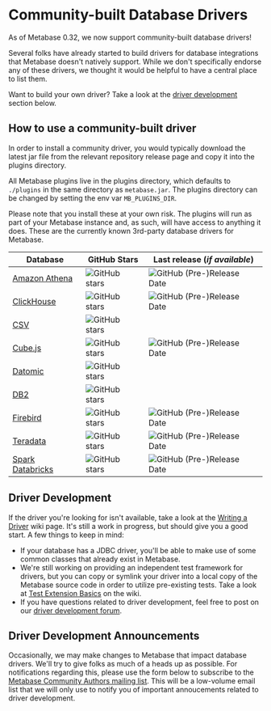 # Community-built Database Drivers

As of Metabase 0.32, we now support community-built database drivers!

Several folks have already started to build drivers for database integrations that Metabase doesn't natively support. While we don't specifically endorse any of these drivers, we thought it would be helpful to have a central place to list them.

Want to build your own driver? Take a look at the [driver development](#driver-development) section below.

## How to use a community-built driver

In order to install a community driver, you would typically download the latest jar file from the relevant repository release page and copy it into the plugins directory.

All Metabase plugins live in the plugins directory, which defaults to `./plugins` in the same directory as `metabase.jar`. The plugins directory can be changed by setting the env var `MB_PLUGINS_DIR`. 

Please note that you install these at your own risk. The plugins will run as part of your Metabase instance and, as such, will have access to anything it does. These are the currently known 3rd-party database drivers for Metabase.

| Database | GitHub Stars | Last release (_if available_) |
| ---- | ---- | ----|
| [Amazon Athena](https://github.com/dacort/metabase-athena-driver) | ![GitHub stars](https://img.shields.io/github/stars/dacort/metabase-athena-driver) | ![GitHub (Pre-)Release Date](https://img.shields.io/github/release-date-pre/dacort/metabase-athena-driver) |
| [ClickHouse](https://github.com/enqueue/metabase-clickhouse-driver) | ![GitHub stars](https://img.shields.io/github/stars/enqueue/metabase-clickhouse-driver) | ![GitHub (Pre-)Release Date](https://img.shields.io/github/release-date-pre/enqueue/metabase-clickhouse-driver) |
| [CSV](https://github.com/Markenson/csv-metabase-driver) | ![GitHub stars](https://img.shields.io/github/stars/Markenson/csv-metabase-driver) ||
| [Cube.js](https://github.com/lili-data/metabase-cubejs-driver) | ![GitHub stars](https://img.shields.io/github/stars/lili-data/metabase-cubejs-driver) | ![GitHub (Pre-)Release Date](https://img.shields.io/github/release-date-pre/lili-data/metabase-cubejs-driver) |
| [Datomic](https://github.com/lambdaisland/metabase-datomic) | ![GitHub stars](https://img.shields.io/github/stars/lambdaisland/metabase-datomic) ||
| [DB2](https://github.com/dludwig-jrt/metabase-db2-driver) | ![GitHub stars](https://img.shields.io/github/stars/dludwig-jrt/metabase-db2-driver) ||
| [Firebird](https://github.com/evosec/metabase-firebird-driver) | ![GitHub stars](https://img.shields.io/github/stars/evosec/metabase-firebird-driver) | ![GitHub (Pre-)Release Date](https://img.shields.io/github/release-date-pre/evosec/metabase-firebird-driver) |
| [Teradata](https://github.com/swisscom-bigdata/metabase-teradata-driver) | ![GitHub stars](https://img.shields.io/github/stars/swisscom-bigdata/metabase-teradata-driver) | ![GitHub (Pre-)Release Date](https://img.shields.io/github/release-date-pre/swisscom-bigdata/metabase-teradata-driver) |
| [Spark Databricks](https://github.com/ifood/metabase-sparksql-databricks-driver) | ![GitHub stars](https://img.shields.io/github/stars/ifood/metabase-sparksql-databricks-driver) | ![GitHub (Pre-)Release Date](https://img.shields.io/github/release-date-pre/ifood/metabase-sparksql-databricks-driver) |

## Driver Development

If the driver you're looking for isn't available, take a look at the [Writing a Driver](https://github.com/metabase/metabase/wiki/Writing-a-Driver) wiki page. It's still a work in progress, but should give you a good start. A few things to keep in mind:

- If your database has a JDBC driver, you'll be able to make use of some common classes that already exist in Metabase.
- We're still working on providing an independent test framework for drivers, but you can copy or symlink your driver into a local copy of the Metabase source code in order to utilize pre-existing tests. Take a look at [Test Extension Basics](https://github.com/metabase/metabase/wiki/Writing-a-Driver:-Adding-Test-Extensions,-Tests,-and-Setting-up-CI#test-extensions-basics) on the wiki.
- If you have questions related to driver development, feel free to post on our [driver development forum](https://discourse.metabase.com/c/driver-development). 

## Driver Development Announcements

Occasionally, we may make changes to Metabase that impact database drivers. We'll try to give folks as much of a heads up as possible. For notifications regarding this, please use the form below to subscribe to the [Metabase Community Authors mailing list](http://eepurl.com/gQcIO9). This will be a low-volume email list that we will only use to notify you of important annoucements related to driver development.
